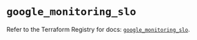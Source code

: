 # `google_monitoring_slo`

Refer to the Terraform Registry for docs: [`google_monitoring_slo`](https://registry.terraform.io/providers/hashicorp/google-beta/6.48.0/docs/resources/google_monitoring_slo).
